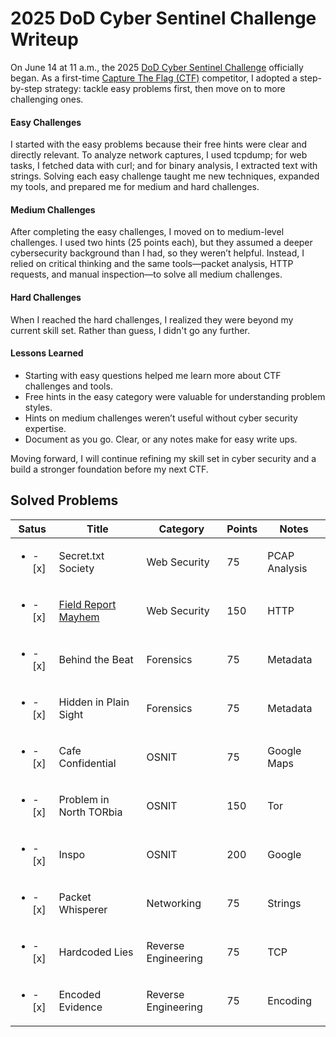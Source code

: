 # 2025 DoD Cyber Sentinel Challenge Writeup

On June 14 at 11 a.m., the 2025 [DoD Cyber Sentinel Challenge](https://www.correlation-one.com/dod-cyber-sentinel) officially began. As a first-time [Capture The Flag (CTF)](https://ctf101.org/) competitor, I adopted a step-by-step strategy: tackle easy problems first, then move on to more challenging ones.

#### Easy Challenges

I started with the easy problems because their free hints were clear and directly relevant. To analyze network captures, I used tcpdump; for web tasks, I fetched data with curl; and for binary analysis, I extracted text with strings. Solving each easy challenge taught me new techniques, expanded my tools, and prepared me for medium and hard challenges.

#### Medium Challenges

After completing the easy challenges, I moved on to medium-level challenges. I used two hints (25 points each), but they assumed a deeper cybersecurity background than I had, so they weren’t helpful. Instead, I relied on critical thinking and the same tools—packet analysis, HTTP requests, and manual inspection—to solve all medium challenges.

#### Hard Challenges

When I reached the hard challenges, I realized they were beyond my current skill set. Rather than guess, I didn't go any further.

#### Lessons Learned

- Starting with easy questions helped me learn more about CTF challenges and tools.
- Free hints in the easy category were valuable for understanding problem styles.
- Hints on medium challenges weren’t useful without cyber security expertise.
- Document as you go.  Clear, or any notes make for easy write ups.

Moving forward, I will continue refining my skill set in cyber security and a build a stronger foundation before my next CTF.

## Solved Problems
Satus|Title|Category|Points|Notes|
|-----|-----|--------|----------|------------|
|<ul><li>- [x] </li></ul>|Secret.txt Society|Web Security|75|PCAP Analysis|
|<ul><li>- [x] </li></ul>|[Field Report Mayhem](https://github.com/h-weng/20025CyberSentinel/blob/main/extract_field_report.py)|Web Security|150|HTTP|
|<ul><li>- [x] </li></ul>|Behind the Beat|Forensics|75|Metadata|
|<ul><li>- [x] </li></ul>|Hidden in Plain Sight|Forensics|75|Metadata|
|<ul><li>- [x] </li></ul>|Cafe Confidential|OSNIT|75|Google Maps|
|<ul><li>- [x] </li></ul>|Problem in North TORbia|OSNIT|150|Tor|
|<ul><li>- [x] </li></ul>|Inspo|OSNIT|200|Google|
|<ul><li>- [x] </li></ul>|Packet Whisperer|Networking|75|Strings|
|<ul><li>- [x] </li></ul>|Hardcoded Lies|Reverse Engineering|75|TCP|
|<ul><li>- [x] </li></ul>|Encoded Evidence|Reverse Engineering|75|Encoding|
